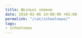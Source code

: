 ```yaml
---
title: Шкільні новини
date: 2018-02-06 14:00:00 +02:00
permalink: "/cat/schoolnews/"
tags:
- schoolnews
---
```


